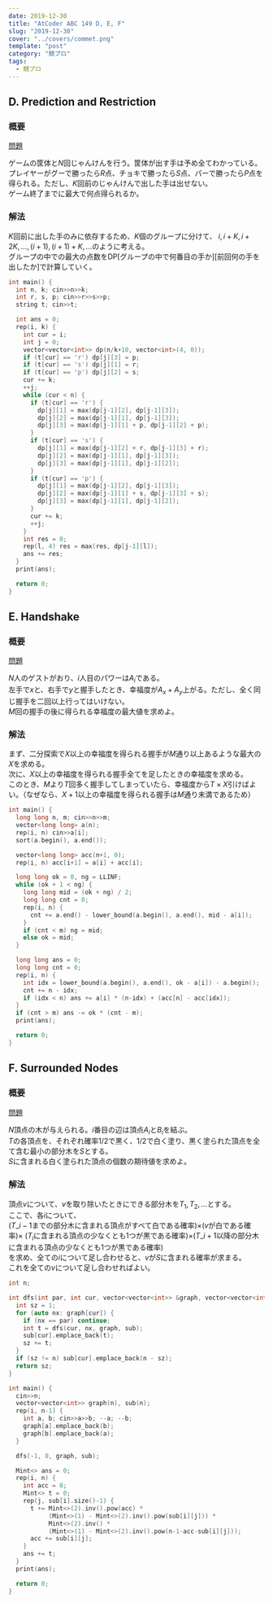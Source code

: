 ```yaml
---
date: 2019-12-30
title: "AtCoder ABC 149 D, E, F"
slug: "2019-12-30"
cover: "../covers/commet.png"
template: "post"
category: "競プロ"
tags:
  - 競プロ
---
```


## D. Prediction and Restriction

### 概要

[問題](https://atcoder.jp/contests/abc149/tasks/abc149_d)

ゲームの筐体と$N$回じゃんけんを行う。筐体が出す手は予め全てわかっている。  
プレイヤーがグーで勝ったら$R$点、チョキで勝ったら$S$点、パーで勝ったら$P$点を得られる。ただし、$K$回前のじゃんけんで出した手は出せない。  
ゲーム終了までに最大で何点得られるか。

### 解法

$K$回前に出した手のみに依存するため、$K$個のグループに分けて、
$i, i+K, i+2K, ... , (i+1), (i+1)+K, ...$のように考える。  
グループの中での最大の点数をDP[グループの中で何番目の手か][前回何の手を出したか]で計算していく。

```cpp
int main() {
  int n, k; cin>>n>>k;
  int r, s, p; cin>>r>>s>>p;
  string t; cin>>t;

  int ans = 0;
  rep(i, k) {
    int cur = i;
    int j = 0;
    vector<vector<int>> dp(n/k+10, vector<int>(4, 0));
    if (t[cur] == 'r') dp[j][3] = p;
    if (t[cur] == 's') dp[j][1] = r;
    if (t[cur] == 'p') dp[j][2] = s;
    cur += k;
    ++j;
    while (cur < n) {
      if (t[cur] == 'r') {
        dp[j][1] = max(dp[j-1][2], dp[j-1][3]);
        dp[j][2] = max(dp[j-1][1], dp[j-1][3]);
        dp[j][3] = max(dp[j-1][1] + p, dp[j-1][2] + p);
      }
      if (t[cur] == 's') {
        dp[j][1] = max(dp[j-1][2] + r, dp[j-1][3] + r);
        dp[j][2] = max(dp[j-1][1], dp[j-1][3]);
        dp[j][3] = max(dp[j-1][1], dp[j-1][2]);
      }
      if (t[cur] == 'p') {
        dp[j][1] = max(dp[j-1][2], dp[j-1][3]);
        dp[j][2] = max(dp[j-1][1] + s, dp[j-1][3] + s);
        dp[j][3] = max(dp[j-1][1], dp[j-1][2]);
      }
      cur += k;
      ++j;
    }
    int res = 0;
    rep(l, 4) res = max(res, dp[j-1][l]);
    ans += res;
  }
  print(ans);

  return 0;
}
```

## E. Handshake

### 概要

[問題](https://atcoder.jp/contests/abc149/tasks/abc149_e)

$N$人のゲストがおり、$i$人目のパワーは$A_i$である。  
左手で$x$と、右手で$y$と握手したとき、幸福度が$A_x+A_y$上がる。ただし、全く同じ握手を二回以上行ってはいけない。  
$M$回の握手の後に得られる幸福度の最大値を求めよ。

### 解法

まず、二分探索で$X$以上の幸福度を得られる握手が$M$通り以上あるような最大の$X$を求める。  
次に、$X$以上の幸福度を得られる握手全てを足したときの幸福度を求める。  
このとき、$M$より$T$回多く握手してしまっていたら、幸福度から$T \times X$引けばよい。（なぜなら、$X+1$以上の幸福度を得られる握手は$M$通り未満であるため）

```cpp
int main() {
  long long n, m; cin>>n>>m;
  vector<long long> a(n);
  rep(i, n) cin>>a[i];
  sort(a.begin(), a.end());

  vector<long long> acc(n+1, 0);
  rep(i, n) acc[i+1] = a[i] + acc[i];

  long long ok = 0, ng = LLINF;
  while (ok + 1 < ng) {
    long long mid = (ok + ng) / 2;
    long long cnt = 0;
    rep(i, n) {
      cnt += a.end() - lower_bound(a.begin(), a.end(), mid - a[i]);
    }
    if (cnt < m) ng = mid;
    else ok = mid;
  }

  long long ans = 0;
  long long cnt = 0;
  rep(i, n) {
    int idx = lower_bound(a.begin(), a.end(), ok - a[i]) - a.begin();
    cnt += n - idx;
    if (idx < n) ans += a[i] * (n-idx) + (acc[n] - acc[idx]);
  }
  if (cnt > m) ans -= ok * (cnt - m);
  print(ans);

  return 0;
}
```

## F. Surrounded Nodes

### 概要

[問題](https://atcoder.jp/contests/abc149/tasks/abc149_f)

$N$頂点の木が与えられる。$i$番目の辺は頂点$A_i$と$B_i$を結ぶ。  
$T$の各頂点を、それぞれ確率$1 / 2$で黒く、$1 / 2$で白く塗り、黒く塗られた頂点を全て含む最小の部分木を$S$とする。  
$S$に含まれる白く塗られた頂点の個数の期待値を求めよ。

### 解法

頂点$v$について、$v$を取り除いたときにできる部分木を$T_1, T_2, ...$とする。  
ここで、各$i$について、  
($T\_{i-1}$までの部分木に含まれる頂点がすべて白である確率)×($v$が白である確率)×
($T_i$に含まれる頂点の少なくとも1つが黒である確率)×($T\_{i+1}$以降の部分木に含まれる頂点の少なくとも1つが黒である確率)  
を求め、全ての$i$について足し合わせると、$v$が$S$に含まれる確率が求まる。  
これを全ての$v$について足し合わせればよい。

```cpp
int n;

int dfs(int par, int cur, vector<vector<int>> &graph, vector<vector<int>> &sub) {
  int sz = 1;
  for (auto nx: graph[cur]) {
    if (nx == par) continue;
    int t = dfs(cur, nx, graph, sub);
    sub[cur].emplace_back(t);
    sz += t;
  }
  if (sz != n) sub[cur].emplace_back(n - sz);
  return sz;
}

int main() {
  cin>>n;
  vector<vector<int>> graph(n), sub(n);
  rep(i, n-1) {
    int a, b; cin>>a>>b; --a; --b;
    graph[a].emplace_back(b);
    graph[b].emplace_back(a);
  }

  dfs(-1, 0, graph, sub);

  Mint<> ans = 0;
  rep(i, n) {
    int acc = 0;
    Mint<> t = 0;
    rep(j, sub[i].size()-1) {
      t += Mint<>(2).inv().pow(acc) *
           (Mint<>(1) - Mint<>(2).inv().pow(sub[i][j])) *
           Mint<>(2).inv() *
           (Mint<>(1) - Mint<>(2).inv().pow(n-1-acc-sub[i][j]));
      acc += sub[i][j];
    }
    ans += t;
  }
  print(ans);

  return 0;
}
```